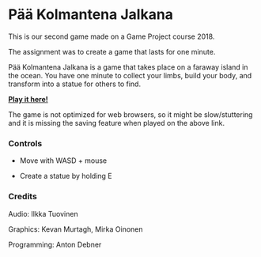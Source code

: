 # Pää Kolmantena Jalkana

This is our second game made on a Game Project course 2018.

The assignment was to create a game that lasts for one minute.

Pää Kolmantena Jalkana is a game that takes place on a faraway island in the ocean. 
You have one minute to collect your limbs, build your body, and transform into a statue for others to find.


[**Play it here!**](https://debnera.github.io/spirit-game/Build/index.html)   

The game is not optimized for web browsers, so it might be slow/stuttering and it is missing the saving feature when played on the above link.

### Controls

* Move with WASD + mouse

* Create a statue by holding E

### Credits

Audio: Ilkka Tuovinen 

Graphics: Kevan Murtagh, Mirka Oinonen

Programming: Anton Debner

